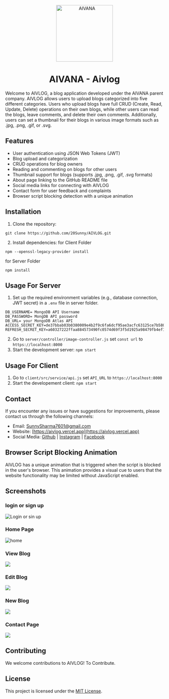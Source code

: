 <p align="center"><img width="180" src="https://aivanaart.vercel.app/assets/logo-76f396b8.png" alt="AIVANA"><h1 align="center">AIVANA - Aivlog</h1></p>

Welcome to AIVLOG, a blog application developed under the AIVANA parent company. AIVLOG allows users to upload blogs categorized into five different categories. Users who upload blogs have full CRUD (Create, Read, Update, Delete) operations on their own blogs, while other users can read the blogs, leave comments, and delete their own comments. Additionally, users can set a thumbnail for their blogs in various image formats such as .jpg, .png, .gif, or .svg.

## Features

- User authentication using JSON Web Tokens (JWT)
- Blog upload and categorization
- CRUD operations for blog owners
- Reading and commenting on blogs for other users
- Thumbnail support for blogs (supports .jpg, .png, .gif, .svg formats)
- About page linking to the GitHub README file
- Social media links for connecting with AIVLOG
- Contact form for user feedback and complaints
- Browser script blocking detection with a unique animation

## Installation

1. Clone the repository:
 ```
 git clone https://github.com/20Sunny/AIVLOG.git 
 ```


2. Install dependencies:
for Client Folder
```
npm --openssl-legacy-provider install
```
for Server Folder
```
npm install
```

## Usage For Server

1. Set up the required environment variables (e.g., database connection, JWT secret) in a `.env` file in server folder.
```
DB_USERNAME= MongoDB API Username
DB_PASSWORD= MongDB API password
DB_URL= your MongoDB Atlas API
ACCESS_SECRET_KEY=de37bbab03b0380009e4b2f9c6fa6dcf95ae3acfc63125ce7b580d8d490eb6f92579843a4ce44011998dbec04fab568e5de224b042b2c2cf284acfbe03f1f4a6
REFRESH_SECRET_KEY=a60327222ffaa884573490fc0574d69f3f5d1925a98479fb4ef184ebc99fab84cbb9edcc41434b58a07b66188a75152916ed7b46b2031afa5b5c0f046cacb726
```
2. Go to `server/controller/image-controller.js` set `const url` to `https://localhost:8000`
3. Start the development server: `npm start`

## Usage For Client

1. Go to `client/src/service/api.js` set `API_URL` to `https://localhost:8000`
2. Start the developement client: `npm start`

## Contact

If you encounter any issues or have suggestions for improvements, please contact us through the following channels:

- Email: [SunnySharma7601@gmail.com](mailto:Sunnysharma7601@gmail.com)
- Website: [https://aivlog.vercel.app](https://aivlog.vercel.app)
- Social Media: [Github](https://github.com/20sunny) | [Instagram](https://www.instagram.com/aivlog) | [Facebook](https://www.facebook.com/aivlog)

## Browser Script Blocking Animation

AIVLOG has a unique animation that is triggered when the script is blocked in the user's browser. This animation provides a visual cue to users that the website functionality may be limited without JavaScript enabled.

## Screenshots
### login or sign up 
![Login or sin up](https://res.cloudinary.com/dhbyg08yc/image/upload/v1686186091/aivlog.vercel.app_account_iwob96.png)

### Home Page
![home](https://res.cloudinary.com/dhbyg08yc/image/upload/v1686186091/aivlog.vercel.app__csarai.png)

### View Blog
![](https://res.cloudinary.com/dhbyg08yc/image/upload/v1686186091/aivlog.vercel.app_details_647f0104ff6b33be85a0c4ca_lydf5s.png)

### Edit Blog
![](https://res.cloudinary.com/dhbyg08yc/image/upload/v1686186092/aivlog.vercel.app_update_647f0104ff6b33be85a0c4ca_eaa8xw.png)

### New Blog
![](https://res.cloudinary.com/dhbyg08yc/image/upload/v1686186091/aivlog.vercel.app__1_jrpxca.png)

### Contact Page
![](https://res.cloudinary.com/dhbyg08yc/image/upload/v1686186089/aivlog.vercel.app_contact_hcygnc.png)

## Contributing

We welcome contributions to AIVLOG! To Contribute.

## License

This project is licensed under the [MIT License](LICENSE).
